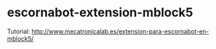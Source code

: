 # escornabot-extension-mblock5
 
Tutorial: http://www.mecatronicalab.es/extension-para-escornabot-en-mblock5/
